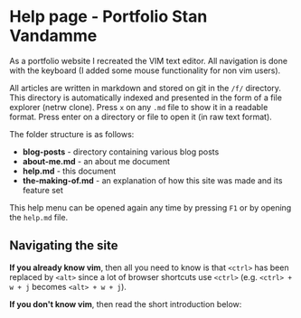 # Help page - Portfolio Stan Vandamme
As a portfolio website I recreated the VIM text editor. All navigation is done with the keyboard (I added some mouse functionality for non vim users).

All articles are written in markdown and stored on git in the `/f/` directory. This directory is automatically indexed and presented in the form of a file explorer (netrw clone). Press `x` on any `.md` file to show it in a readable format. Press enter on a directory or file to open it (in raw text format).

The folder structure is as follows:
- **blog-posts** - directory containing various blog posts
- **about-me.md** - an about me document
- **help.md** - this document
- **the-making-of.md** - an explanation of how this site was made and its feature set

This help menu can be opened again any time by pressing `F1` or by opening the `help.md` file.

## Navigating the site
**If you already know vim**, then all you need to know is that `<ctrl>` has been replaced by `<alt>` since a lot of browser shortcuts use `<ctrl>` (e.g. `<ctrl> + w + j` becomes `<alt> + w + j`).

**If you don't know vim**, then read the short introduction below:
